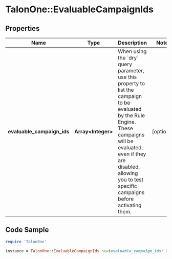 # TalonOne::EvaluableCampaignIds

## Properties

Name | Type | Description | Notes
------------ | ------------- | ------------- | -------------
**evaluable_campaign_ids** | **Array&lt;Integer&gt;** | When using the &#x60;dry&#x60; query parameter, use this property to list the campaign to be evaluated by the Rule Engine.  These campaigns will be evaluated, even if they are disabled, allowing you to test specific campaigns before activating them.  | [optional] 

## Code Sample

```ruby
require 'TalonOne'

instance = TalonOne::EvaluableCampaignIds.new(evaluable_campaign_ids: [10, 12])
```


